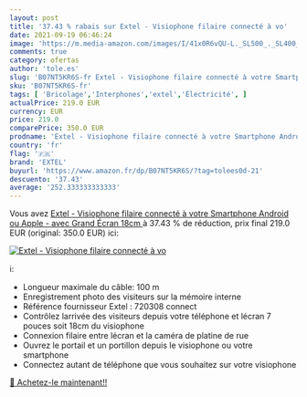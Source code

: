 ```yaml
---
layout: post
title: '37.43 % rabais sur Extel - Visiophone filaire connecté à vo'
date: 2021-09-19 06:46:24
image: 'https://m.media-amazon.com/images/I/41x0R6vQU-L._SL500_._SL400_.jpg'
comments: true
category: ofertas
author: 'tole.es'
slug: 'B07NT5KR6S-fr Extel - Visiophone filaire connecté à votre Smartphone...'
sku: 'B07NT5KR6S-fr'
tags: [ 'Bricolage','Interphones','extel','Électricité', ]
actualPrice: 219.0 EUR
currency: EUR
price: 219.0
comparePrice: 350.0 EUR
prodname: 'Extel - Visiophone filaire connecté à votre Smartphone Android ou Apple - avec Grand Écran  18cm '
country: 'fr'
flag: '🇫🇷'
brand: 'EXTEL'
buyurl: 'https://www.amazon.fr/dp/B07NT5KR6S/?tag=tolees0d-21'
descuento: '37.43'
average: '252.333333333333'
---
```


Vous avez [Extel - Visiophone filaire connecté à votre Smartphone Android ou Apple - avec Grand Écran  18cm ](https://www.amazon.fr/dp/B07NT5KR6S/?tag=tolees0d-21)  à  37.43 % de réduction, prix final  219.0 EUR (original: 350.0 EUR) ici:

[![Extel - Visiophone filaire connecté à vo](https://m.media-amazon.com/images/I/41x0R6vQU-L._SL500_._SL400_.jpg)](https://www.amazon.fr/dp/B07NT5KR6S/?tag=tolees0d-21)

ℹ️:

- Longueur maximale du câble: 100 m
- Enregistrement photo des visiteurs sur la mémoire interne
- Référence fournisseur Extel : 720308 connect
- Contrôlez larrivée des visiteurs depuis votre téléphone et lécran 7 pouces soit 18cm du visiophone
- Connexion filaire entre lécran et la caméra de platine de rue
- Ouvrez le portail et un portillon depuis le visiophone ou votre smartphone
- Connectez autant de téléphone que vous souhaitez sur votre visiophone

[🛒 Achetez-le maintenant!!](https://www.amazon.fr/dp/B07NT5KR6S/?tag=tolees0d-21)
